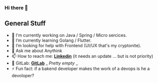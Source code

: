 ### Hi there 👋
## General Stuff
- 🔭 I'm currently working on Java / Spring / Micro sercices.
- 🌱 I’m currently learning Golang / Flutter.
- 🤔 I’m looking for help with Frontend (UI/UX that's my cryptonite).
- 💬 Ask me about Anythink
- 📫 How to reach me: [**Linkedin**](https://www.linkedin.com/in/rom%C3%A1n-eg%C3%BC%C3%A9n-ruiz-a6576a183) (it needs an update ... but is not priority)
- 🦊 GitLab: [**GitLab**](https://gitlab.com/RomanEguenRuiz) _ _Pretty empty_ _
- ⚡ Fun fact: if a bakend developer makes the work of a devops is he a devoloper?

